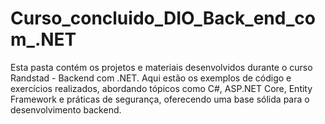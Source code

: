 # Curso_concluido_DIO_Back_end_com_.NET
Esta pasta contém os projetos e materiais desenvolvidos durante o curso Randstad - Backend com .NET. Aqui estão os exemplos de código e exercícios realizados, abordando tópicos como C#, ASP.NET Core, Entity Framework e práticas de segurança, oferecendo uma base sólida para o desenvolvimento backend.
